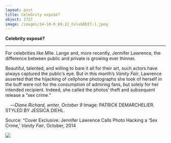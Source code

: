 ```yaml
---
layout: post
title: Celebrity exposé?
object: 1727
image: /images/14-10-9_69.22_CelebEDIT-1.jpeg
---
```

**Celebrity exposé?**

****

For celebrities like Mlle. Lange and, more recently, Jennifer Lawrence, the difference between public and private is growing ever thinner.

Beautiful, talented, and willing to bare it all for their art, such actors have always captured the public’s eye. But in this month’s *Vanity Fair*, Lawrence asserted that the hijacking of cellphone photographs she took of herself in the buff were not for the consumption of admiring fans, but solely for her intended recipient. Indeed, she called the photos’ theft and subsequent release a “sex crime.”

    —*Diane Richard, writer, October 9*
 Image: PATRICK DEMARCHELIER. STYLED BY JESSICA DIEHL.

Source: “Cover Exclusive: Jennifer Lawrence Calls Photo Hacking a ‘Sex Crime,’ *Vanity Fair*, October, 2014

![]({{siteurl.base}}/images/14-10-9_69.22_CelebEDIT-1.jpeg)
